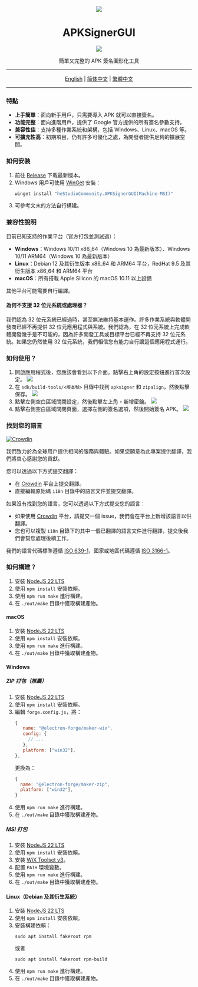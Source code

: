 <div align="center">
   <img src="./../../icons/icon.png" />
   <h1 style="text-align: center">APKSignerGUI</h1>
   <img src="./../../images/apphome.png" />
   <p style="text-align: center">簡單又完整的 APK 簽名圖形化工具</p>
</div>

---

<div align="center">
   <a href="../../README.md">English</a> | 
   <a href="./README_CN.md">简体中文</a> | 
   <a href="./README_HK.md">繁體中文</a>
</div>

---

### 特點

- **上手簡單**：面向新手用戶，只需要導入 APK 就可以直接簽名。
- **功能完整**：面向進階用戶，提供了 Google 官方提供的所有簽名參數支持。
- **兼容性佳**：支持多種作業系統和架構，包括 Windows、Linux、macOS 等。
- **可擴充性高**：初期項目，仍有許多可優化之處，為開發者提供足夠的擴展空間。

### 如何安裝

1. 前往 [Release](https://github.com/hestudio-community/apksigner-gui/releases/latest) 下載最新版本。
2. Windows 用戶可使用 [WinGet](https://learn.microsoft.com/zh-tw/windows/package-manager/winget/) 安裝：
   ```powershell
   winget install "heStudioCommunity.APKSignerGUI(Machine-MSI)"
   ```
3. 可參考文末的方法自行構建。

### 兼容性說明

目前已知支持的作業平台（官方打包並測試過）：

- **Windows**：Windows 10/11 x86_64（Windows 10 為最新版本）、Windows 10/11 ARM64（Windows 10 為最新版本）
- **Linux**：Debian 12 及其衍生版本 x86_64 和 ARM64 平台，RedHat 9.5 及其衍生版本 x86_64 和 ARM64 平台
- **macOS**：所有搭載 Apple Silicon 的 macOS 10.11 以上設備

其他平台可能需要自行編譯。

#### 為何不支援 32 位元系統或處理器？

我們認為 32 位元系統已經過時，甚至無法維持基本運作。許多作業系統與軟體開發商已經不再提供 32 位元應用程式與系統。我們認為，在 32 位元系統上完成軟體開發幾乎是不可能的，因為許多開發工具或目標平台已經不再支持 32 位元系統。如果您仍然使用 32 位元系統，我們相信您有能力自行讓這個應用程式運行。

### 如何使用？

1. 開啟應用程式後，您應該會看到以下介面。點擊右上角的設定按鈕進行首次設定。
   ![](./../../images/1.png)
2. 在 `sdk/build-tools/<版本號>` 目錄中找到 `apksigner` 和 `zipalign`，然後點擊保存。
   ![](./../../images/2.png)
3. 點擊左側空白區域關閉設定，然後點擊左上角 `+` 新增密鑰。
   ![](./../../images/3.png)
4. 點擊右側空白區域關閉頁面，選擇左側的簽名選項，然後開始簽名 APK。
   ![](./../../images/apphome.png)

### 找到您的語言

[![Crowdin](https://badges.crowdin.net/apksignergui/localized.svg)](https://crowdin.com/project/apksignergui)

我們致力於為全球用戶提供相同的服務與體驗。如果您願意為此專案提供翻譯，我們將衷心感謝您的貢獻。

您可以透過以下方式提交翻譯：

- 在 [Crowdin](https://crowdin.com/project/apksignergui) 平台上提交翻譯。
- 直接編輯原始碼 `i18n` 目錄中的語言文件並提交翻譯。

如果沒有找到您的語言，您可以透過以下方式提交您的語言：

- 如果使用 [Crowdin](https://crowdin.com/project/apksignergui) 平台，請提交一個 issue，我們會在平台上新增該語言以供翻譯。
- 您也可以複製 `i18n` 目錄下的其中一個已翻譯的語言文件進行翻譯，提交後我們會幫您處理後續工作。

我們的語言代碼標準遵循 [ISO 639-1](https://zh.wikipedia.org/wiki/ISO_639-1)，國家或地區代碼遵循 [ISO 3166-1](https://zh.wikipedia.org/wiki/ISO_3166-1)。

### 如何構建？

1. 安裝 [NodeJS 22 LTS](https://nodejs.org/)
2. 使用 `npm install` 安裝依賴。
3. 使用 `npm run make` 進行構建。
4. 在 `./out/make` 目錄中獲取構建產物。

#### macOS

1. 安裝 [NodeJS 22 LTS](https://nodejs.org/)
2. 使用 `npm install` 安裝依賴。
3. 使用 `npm run make` 進行構建。
4. 在 `./out/make` 目錄中獲取構建產物。

#### Windows

##### ZIP 打包（推薦）

1. 安裝 [NodeJS 22 LTS](https://nodejs.org/)
2. 使用 `npm install` 安裝依賴。
3. 編輯 `forge.config.js`，將：
   ```javascript
   {
      name: "@electron-forge/maker-wix",
      config: {
        // ...
      },
      platform: ["win32"],
   },
   ```
   更換為：
   ```javascript
   {
     name: "@electron-forge/maker-zip",
     platform: ["win32"],
   }
   ```
4. 使用 `npm run make` 進行構建。
5. 在 `./out/make` 目錄中獲取構建產物。

##### MSI 打包

1. 安裝 [NodeJS 22 LTS](https://nodejs.org/)
2. 使用 `npm install` 安裝依賴。
3. 安裝 [WiX Toolset v3](https://github.com/wixtoolset/wix3/releases/download/wix3141rtm/wix314-binaries.zip)。
4. 配置 `PATH` 環境變數。
5. 使用 `npm run make` 進行構建。
6. 在 `./out/make` 目錄中獲取構建產物。

#### Linux（Debian 及其衍生系統）

1. 安裝 [NodeJS 22 LTS](https://nodejs.org/)
2. 使用 `npm install` 安裝依賴。
3. 安裝構建依賴：
   ```shell
   sudo apt install fakeroot rpm
   ```
   或者
   ```shell
   sudo apt install fakeroot rpm-build
   ```
4. 使用 `npm run make` 進行構建。
5. 在 `./out/make` 目錄中獲取構建產物。
